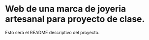 # Web de una marca de joyeria artesanal para proyecto de clase.

Esto será el README descriptivo del proyecto.
